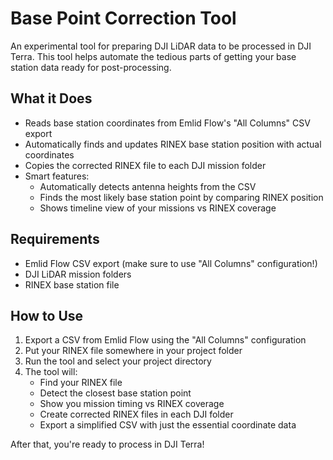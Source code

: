 # Base Point Correction Tool

An experimental tool for preparing DJI LiDAR data to be processed in DJI Terra. This tool helps automate the tedious parts of getting your base station data ready for post-processing.

## What it Does

- Reads base station coordinates from Emlid Flow's "All Columns" CSV export
- Automatically finds and updates RINEX base station position with actual coordinates
- Copies the corrected RINEX file to each DJI mission folder
- Smart features:
  - Automatically detects antenna heights from the CSV
  - Finds the most likely base station point by comparing RINEX position
  - Shows timeline view of your missions vs RINEX coverage

## Requirements

- Emlid Flow CSV export (make sure to use "All Columns" configuration!)
- DJI LiDAR mission folders
- RINEX base station file

## How to Use

1. Export a CSV from Emlid Flow using the "All Columns" configuration
2. Put your RINEX file somewhere in your project folder
3. Run the tool and select your project directory
4. The tool will:
   - Find your RINEX file
   - Detect the closest base station point
   - Show you mission timing vs RINEX coverage
   - Create corrected RINEX files in each DJI folder
   - Export a simplified CSV with just the essential coordinate data

After that, you're ready to process in DJI Terra!